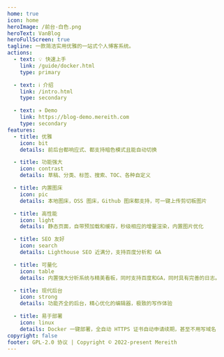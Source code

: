 ```yaml
---
home: true
icon: home
heroImage: /前台-白色.png
heroText: VanBlog
heroFullScreen: true
tagline: 一款简洁实用优雅的一站式个人博客系统。
actions:
  - text: 💡 快速上手
    link: /guide/docker.html
    type: primary

  - text: ℹ️ 介绍
    link: /intro.html
    type: secondary

  - text: ✈️ Demo
    link: https://blog-demo.mereith.com
    type: secondary
features:
  - title: 优雅
    icon: bit
    details: 前后台都响应式、都支持暗色模式且能自动切换

  - title: 功能强大
    icon: contrast
    details: 草稿、分类、标签、搜索、TOC、各种自定义

  - title: 内置图床
    icon: pic
    details: 本地图床，OSS 图床，Github 图床都支持，可一键上传剪切板图片

  - title: 高性能
    icon: light
    details: 静态页面，自带预加载和缓存，秒级相应的增量渲染，内置图片优化

  - title: SEO 友好
    icon: search
    details: Lighthouse SEO 近满分，支持百度分析和 GA

  - title: 可量化
    icon: table
    details: 内置强大分析系统与精美看板，同时支持百度和GA，同时具有完善的日志。

  - title: 现代后台
    icon: strong
    details: 功能齐全的后台，精心优化的编辑器，极致的写作体验

  - title: 易于部署
    icon: linux
    details: Docker 一键部署，全自动 HTTPS 证书自动申请续期，甚至不用写域名
copyright: false
footer: GPL-2.0 协议 | Copyright © 2022-present Mereith
---
```


<!-- 这是一个博客主页的案例。

要使用此布局，你应该在页面前端设置 `layout: Blog` 和 `home: true`。

相关配置文档请见 [博客主页](https://vuepress-theme-hope.github.io/v2/zh/guide/blog/home/)。 -->
